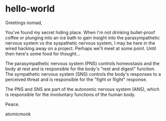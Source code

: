 # hello-world

Greetings nomad,

You've found my secret hiding place. When I'm not drinking bullet-proof coffee or plunging into an ice bath to gain insight into the parasympathetic nervous system vs the syspathetic nervous system, I may be here in the wired hacking away on a project. Perhaps we'll meet at some point. Until then here's some food for thought...

The parasympathetic nervous system (PNS) controls homeostasis and the body at rest and is responsible for the body's "rest and digest" function. The sympathetic nervous system (SNS) controls the body's responses to a perceived threat and is responsible for the "fight or flight" response.

The PNS and SNS are part of the autonomic nervous system (ANS), which is responsible for the involuntary functions of the human body.

Peace.

atomicmonk
